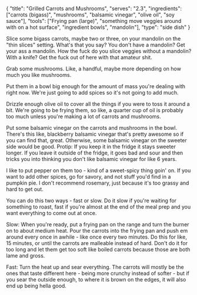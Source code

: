 {
	"title": "Grilled Carrots and Mushrooms",
	"serves": "2.3",
	"ingredients": ["carrots (bigass)", "mushrooms", "balsamic vinegar", "olive oil", "soy sauce"],
	"tools": ["Frying pan (large)", "something move veggies around with on a hot surface", "ingredient bowls", "mandolin"],
	"type": "side dish"
} 

Slice some bigass carrots, maybe two or three, on your mandolin on the "thin slices" setting. What's that you say? You don't have a mandolin? Get your ass a mandolin. How the fuck do you slice veggies without a mandolin? With a knife? Get the fuck out of here with that amateur shit.

Grab some mushrooms. Like, a handful, maybe more depending on how much you like mushrooms.

Put them in a bowl big enough for the amount of mass you're dealing with right now. We're just going to add spices so it's not going to add much.

Drizzle enough olive oil to cover all the things if you were to toss it around a bit. We're going to be frying them, so like, a quarter cup of oil is probably too much unless you're making a lot of carrots and mushrooms.

Put some balsamic vinegar on the carrots and mushrooms in the bowl. There's this like, blackberry balsamic vinegar that's pretty awesome so if you can find that, great. Otherwise, some balsamic vinegar on the sweeter side would be good. 
Protip: If you keep it in the fridge it stays sweeter longer. If you leave it outside of the fridge, it goes bad and sour and then tricks you into thinking you don't like balsamic vinegar for like 6 years. 

I like to put pepper on them too - kind of a sweet-spicy thing goin' on. If you want to add other spices, go for savory, and not stuff you'd find in a pumpkin pie. I don't recommend rosemary, just because it's too grassy and hard to get out. 

You can do this two ways - fast or slow. Do it slow if you're waiting for something to roast, fast if you're almost at the end of the meal prep and you want everything to come out at once.

Slow:
When you're ready, put a frying pan on the range and turn the burner on to about medium heat. Pour the carrots into the frying pan and push em around every once in awhile - like once every two minutes. Do this for like, 15 minutes, or until the carrots are malleable instead of hard. Don't do it for too long and let them get too soft like boiled carrots because those are both lame and gross.

Fast:
Turn the heat up and sear everything. The carrots will mostly be the ones that taste different here - being more crunchy instead of softer - but if you sear the outside enough, to where it is brown on the edges, it will also end up being hella good.